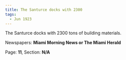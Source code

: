 ```yaml
---  
title: The Santurce docks with 2300  
tags:  
  - Jun 1923  
---  
```

  
The Santurce docks with 2300 tons of building materials.  
  
Newspapers: **Miami Morning News or The Miami Herald**  
  
Page: **11**, Section: **N/A** 
